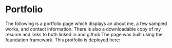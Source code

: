 # Portfolio
The following is a portfolio page which displays an about me, a few sampled works, and contact information. There is also a downloadable copy of my resume and links to both linked in and github.The page was built using the foundation framework.
This protfolio is deployed here:
